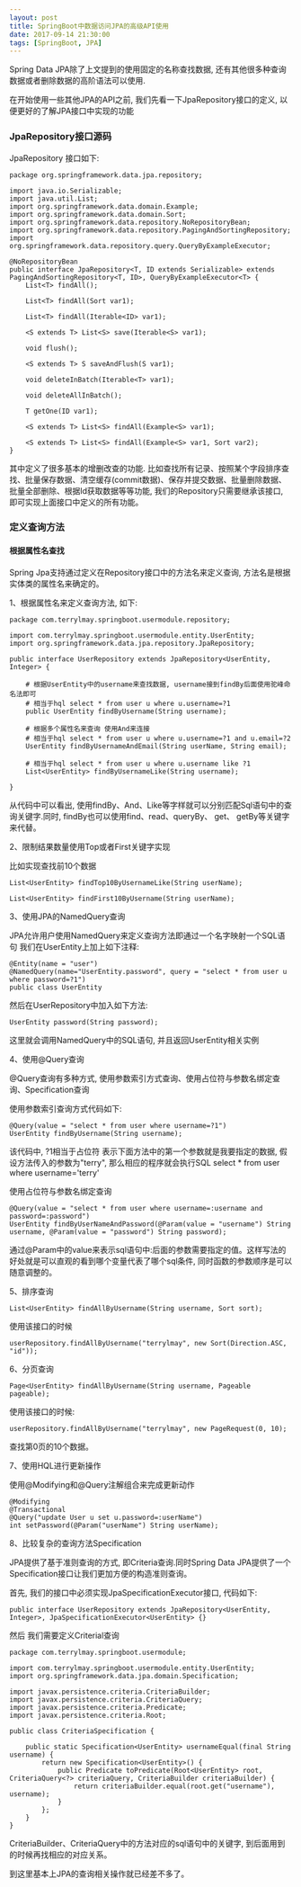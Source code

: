 ```yaml
---
layout: post
title: SpringBoot中数据访问JPA的高级API使用
date: 2017-09-14 21:30:00
tags: [SpringBoot, JPA]
---
```


Spring Data JPA除了上文提到的使用固定的名称查找数据, 还有其他很多种查询数据或者删除数据的高阶语法可以使用.

在开始使用一些其他JPA的API之前, 我们先看一下JpaRepository接口的定义, 以便更好的了解JPA接口中实现的功能

### JpaRepository接口源码

JpaRepository 接口如下:


	package org.springframework.data.jpa.repository;

	import java.io.Serializable;
	import java.util.List;
	import org.springframework.data.domain.Example;
	import org.springframework.data.domain.Sort;
	import org.springframework.data.repository.NoRepositoryBean;
	import org.springframework.data.repository.PagingAndSortingRepository;
	import org.springframework.data.repository.query.QueryByExampleExecutor;

	@NoRepositoryBean
	public interface JpaRepository<T, ID extends Serializable> extends PagingAndSortingRepository<T, ID>, QueryByExampleExecutor<T> {
	    List<T> findAll();

	    List<T> findAll(Sort var1);

	    List<T> findAll(Iterable<ID> var1);

	    <S extends T> List<S> save(Iterable<S> var1);

	    void flush();

	    <S extends T> S saveAndFlush(S var1);

	    void deleteInBatch(Iterable<T> var1);

	    void deleteAllInBatch();

	    T getOne(ID var1);

	    <S extends T> List<S> findAll(Example<S> var1);

	    <S extends T> List<S> findAll(Example<S> var1, Sort var2);
	}

其中定义了很多基本的增删改查的功能. 比如查找所有记录、按照某个字段排序查找、批量保存数据、清空缓存(commit数据)、保存并提交数据、批量删除数据、批量全部删除、根据Id获取数据等等功能, 我们的Repository只需要继承该接口, 即可实现上面接口中定义的所有功能。

### 定义查询方法

#### 根据属性名查找

Spring Jpa支持通过定义在Repository接口中的方法名来定义查询, 方法名是根据实体类的属性名来确定的。

1、根据属性名来定义查询方法, 如下:

	package com.terrylmay.springboot.usermodule.repository;

	import com.terrylmay.springboot.usermodule.entity.UserEntity;
	import org.springframework.data.jpa.repository.JpaRepository;

	public interface UserRepository extends JpaRepository<UserEntity, Integer> {

		# 根据UserEntity中的username来查找数据, username接到findBy后面使用驼峰命名法即可
		# 相当于hql select * from user u where u.username=?1
	    public UserEntity findByUsername(String username);

	    # 根据多个属性名来查询 使用And来连接
	    # 相当于hql select * from user u where u.username=?1 and u.email=?2
	    UserEntity findByUsernameAndEmail(String userName, String email);

	    # 相当于hql select * from user u where u.username like ?1
	    List<UserEntity> findByUsernameLike(String username);

	}

从代码中可以看出, 使用findBy、And、Like等字样就可以分别匹配Sql语句中的查询关键字.同时, findBy也可以使用find、read、queryBy、 get、 getBy等关键字来代替。

2、限制结果数量使用Top或者First关键字实现

比如实现查找前10个数据

	List<UserEntity> findTop10ByUsernameLike(String userName);

	List<UserEntity> findFirst10ByUsername(String userName);

3、使用JPA的NamedQuery查询

JPA允许用户使用NamedQuery来定义查询方法即通过一个名字映射一个SQL语句
我们在UserEntity上加上如下注释:

	@Entity(name = "user")
	@NamedQuery(name="UserEntity.password", query = "select * from user u where password=?1")
	public class UserEntity

然后在UserRepository中加入如下方法:

	UserEntity password(String password);

这里就会调用NamedQuery中的SQL语句, 并且返回UserEntity相关实例

4、使用@Query查询

@Query查询有多种方式, 使用参数索引方式查询、使用占位符与参数名绑定查询、Specification查询

使用参数索引查询方式代码如下:

	@Query(value = "select * from user where username=?1")
    UserEntity findByUsername(String username);

 该代码中, ?1相当于占位符 表示下面方法中的第一个参数就是我要指定的数据, 假设方法传入的参数为"terry", 那么相应的程序就会执行SQL select * from user where username='terry'

 使用占位符与参数名绑定查询

 	@Query(value = "select * from user where username=:username and password=:password")
    UserEntity findByUserNameAndPassword(@Param(value = "username") String username, @Param(value = "password") String password);

通过@Param中的value来表示sql语句中:后面的参数需要指定的值。这样写法的好处就是可以直观的看到哪个变量代表了哪个sql条件, 同时函数的参数顺序是可以随意调整的。

5、排序查询

	List<UserEntity> findAllByUsername(String username, Sort sort);

使用该接口的时候

	userRepository.findAllByUsername("terrylmay", new Sort(Direction.ASC, "id"));

6、分页查询

	Page<UserEntity> findAllByUsername(String username, Pageable pageable);

使用该接口的时候:

	userRepository.findAllByUsername("terrylmay", new PageRequest(0, 10);

查找第0页的10个数据。

7、使用HQL进行更新操作

使用@Modifying和@Query注解组合来完成更新动作

	@Modifying
	@Transactional
	@Query("update User u set u.password=:userName")
	int setPassword(@Param("userName") String userName);

8、比较复杂的查询方法Specification

JPA提供了基于准则查询的方式, 即Criteria查询.同时Spring Data JPA提供了一个Specification接口让我们更加方便的构造准则查询。

首先, 我们的接口中必须实现JpaSpecificationExecutor接口, 代码如下:

	public interface UserRepository extends JpaRepository<UserEntity, Integer>, JpaSpecificationExecutor<UserEntity> {}

然后 我们需要定义Criterial查询

	package com.terrylmay.springboot.usermodule;

	import com.terrylmay.springboot.usermodule.entity.UserEntity;
	import org.springframework.data.jpa.domain.Specification;

	import javax.persistence.criteria.CriteriaBuilder;
	import javax.persistence.criteria.CriteriaQuery;
	import javax.persistence.criteria.Predicate;
	import javax.persistence.criteria.Root;

	public class CriteriaSpecification {

	    public static Specification<UserEntity> usernameEqual(final String username) {
	        return new Specification<UserEntity>() {
	            public Predicate toPredicate(Root<UserEntity> root, CriteriaQuery<?> criteriaQuery, CriteriaBuilder criteriaBuilder) {
	                return criteriaBuilder.equal(root.get("username"), username);
	            }
	        };
	    }
	}

CriteriaBuilder、CriteriaQuery中的方法对应的sql语句中的关键字, 到后面用到的时候再找相应的对应关系。

到这里基本上JPA的查询相关操作就已经差不多了。

